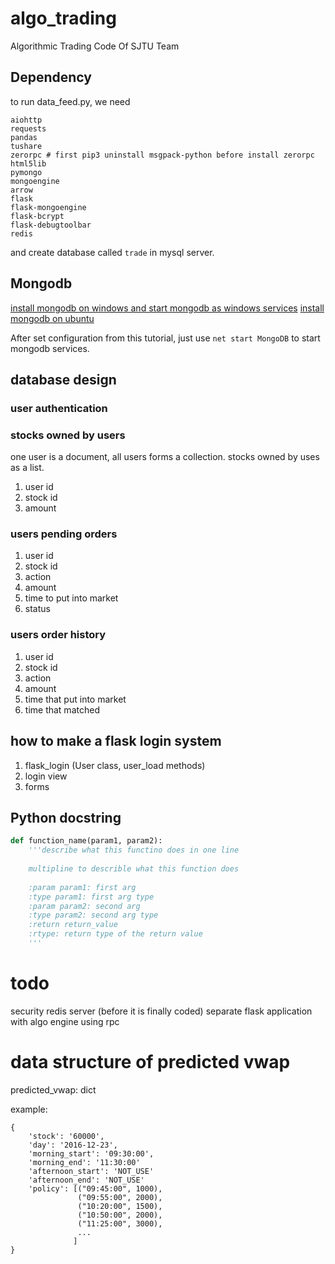 # algo_trading
Algorithmic Trading Code Of SJTU Team

## Dependency
to run data_feed.py, we need

```
aiohttp
requests
pandas
tushare
zerorpc # first pip3 uninstall msgpack-python before install zerorpc
html5lib
pymongo
mongoengine
arrow
flask
flask-mongoengine
flask-bcrypt
flask-debugtoolbar
redis
```

and create database called `trade` in mysql server.

## Mongodb
[install mongodb on windows and start mongodb as windows services](https://docs.mongodb.com/manual/tutorial/install-mongodb-on-windows/)
[install mongodb on ubuntu](https://docs.mongodb.com/v3.2/tutorial/install-mongodb-on-ubuntu/)

After set configuration from this tutorial, just use `net start MongoDB` to start mongodb services.

## database design
### user authentication

### stocks owned by users
one user is a document, all users forms a collection. stocks owned by uses as a list.
1. user id
2. stock id
3. amount 

### users pending orders
1. user id
2. stock id
3. action
4. amount
5. time to put into market
6. status

### users order history
1. user id
2. stock id
3. action
4. amount
5. time that put into market
6. time that matched

## how to make a flask login system
1. flask_login (User class, user_load methods)
2. login view
3. forms

## Python docstring

```python
def function_name(param1, param2):
    '''describe what this functino does in one line
    
    multipline to describle what this function does
    
    :param param1: first arg
    :type param1: first arg type
    :param param2: second arg
    :type param2: second arg type
    :return return_value
    :rtype: return type of the return value
    '''
```

# todo
security redis server (before it is finally coded)
separate flask application with algo engine using rpc


# data structure of predicted vwap
predicted_vwap: dict

example:
```
{
    'stock': '60000',
    'day': '2016-12-23',
    'morning_start': '09:30:00',
    'morning_end': '11:30:00'
    'afternoon_start': 'NOT_USE'
    'afternoon_end': 'NOT_USE'
    'policy': [("09:45:00", 1000),
               ("09:55:00", 2000),
               ("10:20:00", 1500),
               ("10:50:00", 2000),
               ("11:25:00", 3000),
               ...
              ]
}
```